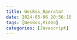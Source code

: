 ```yaml
---
title: WesBos_Operator
date: 2024-05-06 20:56:16
tags: [WesBos,Video]
categories: [Javascript]
---
```

